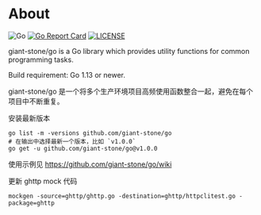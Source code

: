 # About

![Go](https://github.com/giant-stone/go/workflows/Go/badge.svg?branch=master)
[![Go Report Card](https://goreportcard.com/badge/github.com/giant-stone/go)](https://goreportcard.com/report/github.com/giant-stone/go)
[![LICENSE](https://img.shields.io/github/license/giant-stone/go.svg?style=flat-square)](https://github.com/giant-stone/go/blob/master/LICENSE)

giant-stone/go is a Go library which provides utility functions for common programming tasks.

Build requirement: Go 1.13 or newer.

giant-stone/go 是一个将多个生产环境项目高频使用函数整合一起，避免在每个项目中不断重复。

安装最新版本

    go list -m -versions github.com/giant-stone/go
    # 在输出中选择最新一个版本，比如 `v1.0.0`
    go get -u github.com/giant-stone/go@v1.0.0

使用示例见 https://github.com/giant-stone/go/wiki

更新 ghttp mock 代码

    mockgen -source=ghttp/ghttp.go -destination=ghttp/httpclitest.go -package=ghttp
